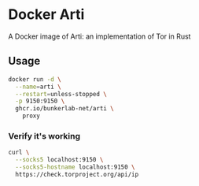# Docker Arti

A Docker image of Arti: an implementation of Tor in Rust

## Usage

```bash
docker run -d \
  --name=arti \
  --restart=unless-stopped \
  -p 9150:9150 \
  ghcr.io/bunkerlab-net/arti \
    proxy
```

### Verify it's working

```bash
curl \
  --socks5 localhost:9150 \
  --socks5-hostname localhost:9150 \
  https://check.torproject.org/api/ip
```
